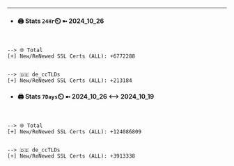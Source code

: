

---
- #### 🖨️ **Stats** `24Hr`⏲️ ➼ 2024_10_26
```console


--> 🌐 Total
[+] New/ReNewed SSL Certs (ALL): +6772288


--> 🇩🇪 de_ccTLDs
[+] New/ReNewed SSL Certs (ALL): +213184

```

- #### 🖨️ **Stats** `7Days`⏲️ ➼ 2024_10_26 <--> 2024_10_19
```console


--> 🌐 Total
[+] New/ReNewed SSL Certs (ALL): +124086809


--> 🇩🇪 de_ccTLDs
[+] New/ReNewed SSL Certs (ALL): +3913338

```

